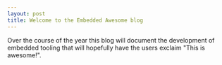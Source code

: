 ```yaml
---
layout: post
title: Welcome to the Embedded Awesome blog
---
```

Over the course of the year this blog will document the development of embedded tooling that will hopefully have
the users exclaim "This is awesome!".

